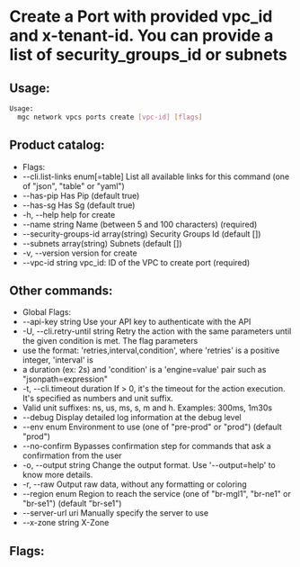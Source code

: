 # Create a Port with provided vpc_id and x-tenant-id. You can provide a list of security_groups_id or subnets

## Usage:
```bash
Usage:
  mgc network vpcs ports create [vpc-id] [flags]
```

## Product catalog:
- Flags:
- --cli.list-links enum[=table]        List all available links for this command (one of "json", "table" or "yaml")
- --has-pip                            Has Pip (default true)
- --has-sg                             Has Sg (default true)
- -h, --help                               help for create
- --name string                        Name (between 5 and 100 characters) (required)
- --security-groups-id array(string)   Security Groups Id (default [])
- --subnets array(string)              Subnets (default [])
- -v, --version                            version for create
- --vpc-id string                      vpc_id: ID of the VPC to create port (required)

## Other commands:
- Global Flags:
- --api-key string           Use your API key to authenticate with the API
- -U, --cli.retry-until string   Retry the action with the same parameters until the given condition is met. The flag parameters
- use the format: 'retries,interval,condition', where 'retries' is a positive integer, 'interval' is
- a duration (ex: 2s) and 'condition' is a 'engine=value' pair such as "jsonpath=expression"
- -t, --cli.timeout duration     If > 0, it's the timeout for the action execution. It's specified as numbers and unit suffix.
- Valid unit suffixes: ns, us, ms, s, m and h. Examples: 300ms, 1m30s
- --debug                    Display detailed log information at the debug level
- --env enum                 Environment to use (one of "pre-prod" or "prod") (default "prod")
- --no-confirm               Bypasses confirmation step for commands that ask a confirmation from the user
- -o, --output string            Change the output format. Use '--output=help' to know more details.
- -r, --raw                      Output raw data, without any formatting or coloring
- --region enum              Region to reach the service (one of "br-mgl1", "br-ne1" or "br-se1") (default "br-se1")
- --server-url uri           Manually specify the server to use
- --x-zone string            X-Zone

## Flags:
```bash

```

